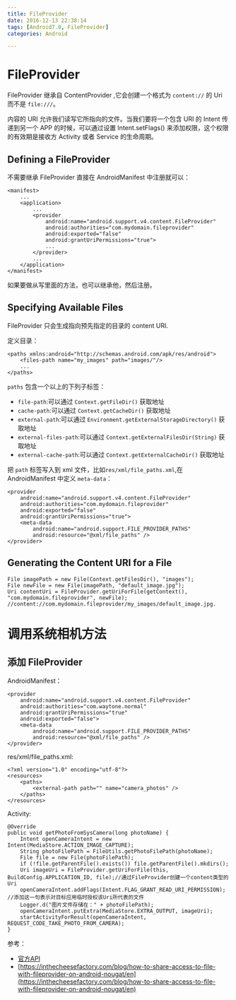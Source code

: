 ```yaml
---
title: FileProvider
date: 2016-12-13 22:38:14
tags: [Android7.0, FileProvider]
categories: Android

---
```


# FileProvider

FileProvider 继承自 ContentProvider ,它会创建一个格式为 `content://` 的 Uri 而不是 `file:///`。

内容的 URI 允许我们读写它所指向的文件。当我们要将一个包含 URI 的 Intent 传递到另一个 APP 的时候，可以通过设置 Intent.setFlags() 来添加权限，这个权限的有效期是接收方 Activity 或者 Service 的生命周期。

## Defining a FileProvider

不需要继承 FileProvider 直接在 AndroidManifest 中注册就可以：

	<manifest>
	    ...
	    <application>
	        ...
	        <provider
	            android:name="android.support.v4.content.FileProvider"
	            android:authorities="com.mydomain.fileprovider"
	            android:exported="false"
	            android:grantUriPermissions="true">
	            ...
	        </provider>
	        ...
	    </application>
	</manifest>

如果要做从写里面的方法，也可以继承他，然后注册。

<!--more-->
## Specifying Available Files

FileProvider 只会生成指向预先指定的目录的 content URI.

定义目录：

	<paths xmlns:android="http://schemas.android.com/apk/res/android">
	    <files-path name="my_images" path="images/"/>
	    ...
	</paths>

`paths` 包含一个以上的下列子标签：

- `file-path`:可以通过 `Context.getFileDir()` 获取地址
- `cache-path`:可以通过 `Context.getCacheDir()` 获取地址
- `external-path`:可以通过 `Environment.getExternalStorageDirectory()` 获取地址
- `external-files-path`:可以通过 `Context.getExternalFilesDir(String)` 获取地址
- `external-cache-path`:可以通过 `Context.getExternalCacheDir()` 获取地址

把 `path` 标签写入到 xml 文件，比如`res/xml/file_paths.xml`,在 AndroidManifest 中定义 `meta-data`：

	<provider
	    android:name="android.support.v4.content.FileProvider"
	    android:authorities="com.mydomain.fileprovider"
	    android:exported="false"
	    android:grantUriPermissions="true">
	    <meta-data
	        android:name="android.support.FILE_PROVIDER_PATHS"
	        android:resource="@xml/file_paths" />
	</provider>

## Generating the Content URI for a File

	File imagePath = new File(Context.getFilesDir(), "images");
	File newFile = new File(imagePath, "default_image.jpg");
	Uri contentUri = FileProvider.getUriForFile(getContext(), "com.mydomain.fileprovider", newFile);
	//content://com.mydomain.fileprovider/my_images/default_image.jpg.

# 调用系统相机方法

## 添加 FileProvider

AndroidManifest：

	<provider
		android:name="android.support.v4.content.FileProvider"
		android:authorities="com.waytone.normal"
		android:grantUriPermissions="true"
		android:exported="false">
		<meta-data
			android:name="android.support.FILE_PROVIDER_PATHS"
			android:resource="@xml/file_paths" />
	</provider>

res/xml/file_paths.xml:

	<?xml version="1.0" encoding="utf-8"?>
	<resources>
	    <paths>
	        <external-path path="" name="camera_photos" />
	    </paths>
	</resources>

Activity:

	@Override
	public void getPhotoFromSysCamera(long photoName) {
		Intent openCameraIntent = new Intent(MediaStore.ACTION_IMAGE_CAPTURE);
		String photoFilePath = FileUtils.getPhotoFilePath(photoName);
		File file = new File(photoFilePath);
		if (!file.getParentFile().exists()) file.getParentFile().mkdirs();
		Uri imageUri = FileProvider.getUriForFile(this, BuildConfig.APPLICATION_ID, file);//通过FileProvider创建一个content类型的Uri
		openCameraIntent.addFlags(Intent.FLAG_GRANT_READ_URI_PERMISSION); //添加这一句表示对目标应用临时授权该Uri所代表的文件
		Logger.d("图片文件存储在：" + photoFilePath);
		openCameraIntent.putExtra(MediaStore.EXTRA_OUTPUT, imageUri);
		startActivityForResult(openCameraIntent, REQUEST_CODE_TAKE_PHOTO_FROM_CAMERA);
	}





参考：

- [官方API](https://developer.android.com/reference/android/support/v4/content/FileProvider.html)
- [https://inthecheesefactory.com/blog/how-to-share-access-to-file-with-fileprovider-on-android-nougat/en](https://inthecheesefactory.com/blog/how-to-share-access-to-file-with-fileprovider-on-android-nougat/en)
